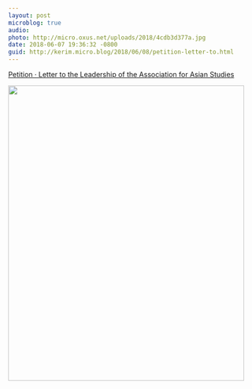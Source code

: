 ```yaml
---
layout: post
microblog: true
audio: 
photo: http://micro.oxus.net/uploads/2018/4cdb3d377a.jpg
date: 2018-06-07 19:36:32 -0800
guid: http://kerim.micro.blog/2018/06/08/petition-letter-to.html
---
```

[Petition · Letter to the Leadership of the Association for Asian Studies](https://www.change.org/p/letter-to-the-leadership-of-the-association-for-asian-studies)


<img src="http://micro.oxus.net/uploads/2018/4cdb3d377a.jpg" width="479" height="600" />

